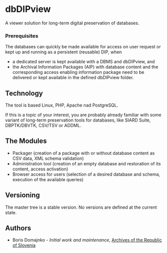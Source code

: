 # dbDIPview

A viewer solution for long-term digital preservation of databases.

### Prerequisites
The databases can quickly be made available for access on user request or kept up and running as a persistent (reusable) DIP, when
* a dedicated server is kept available with a DBMS and dbDIPview, and
* the Archival Information Packages (AIP) with database content and the corresponding access enabling information package need to be delivered or kept available in the defined dbDIPview folder.


## Technology
The tool is based Linux, PHP, Apache nad PostgreSQL.

If this is a topic of your interest, you are probably already familiar with some variant of long-term preservation tools for databases, like SIARD Suite, DBPTK/DBVTK, CSV/TSV or ADDML.

## The Modules
* Packager (creation of a package with or without database content as CSV data, XML schema validation)
* Administration tool (creation of an empty database and restoration of its content, access activation)
* Browser access for users (selection of a desired database and schema, execution of the available queries)

## Versioning
The master tree is a stable version. No versions are defined at the current state.

## Authors
* Boris Domajnko - *Initial work and maintenance*, [Archives of the Republic of Slovenia](http://www.arhiv.gov.si/en/)
